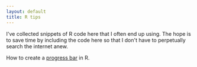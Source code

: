```yaml
---
layout: default
title: R tips
---
```


I've collected snippets of R code here that I often end up using. The hope is to save time by including the code here so that I don't have to perpetually search the internet anew.  

How to create a [progress bar](pages/Progress_bar.md) in R.

